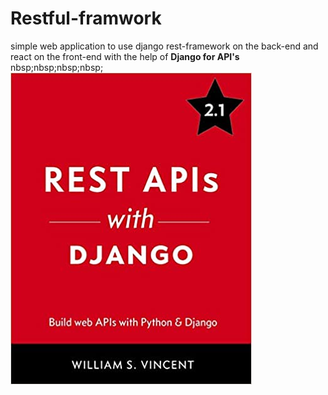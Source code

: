 # Restful-framwork

simple web application to use django rest-framework on the back-end and react on the front-end
with the help of **Django for API's**
nbsp;nbsp;nbsp;nbsp;
![Django Book](django.jpg)
